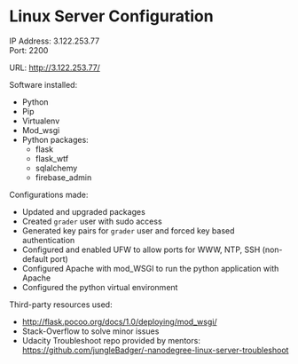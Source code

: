 # Linux Server Configuration


IP Address: 3.122.253.77  
Port: 2200

URL: http://3.122.253.77/

Software installed: 
- Python
- Pip
- Virtualenv
- Mod_wsgi
- Python packages:
  - flask
  - flask_wtf
  - sqlalchemy
  - firebase_admin
  
 Configurations made:
 - Updated and upgraded packages
 - Created ```grader``` user with sudo access
 - Generated key pairs for ```grader``` user and forced key based authentication
 - Configured and enabled UFW to allow ports for WWW, NTP, SSH (non-default port)
 - Configured Apache with mod_WSGI to run the python application with Apache
 - Configured the python virtual environment

Third-party resources used:
- http://flask.pocoo.org/docs/1.0/deploying/mod_wsgi/
- Stack-Overflow to solve minor issues
- Udacity Troubleshoot repo provided by mentors: https://github.com/jungleBadger/-nanodegree-linux-server-troubleshoot
